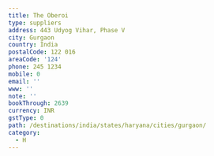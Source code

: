 ```yaml
---
title: The Oberoi
type: suppliers
address: 443 Udyog Vihar, Phase V
city: Gurgaon
country: India
postalCode: 122 016
areaCode: '124'
phone: 245 1234
mobile: 0
email: ''
www: ''
note: ''
bookThrough: 2639
currency: INR
gstType: 0
path: /destinations/india/states/haryana/cities/gurgaon/
category:
  - H
---
```


